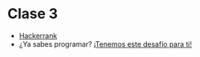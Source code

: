 
# Clase 3

- [Hackerrank](https://www.hackerrank.com/c03-control-de-flujo)
- ¿Ya sabes programar? [¡Tenemos este desafío para ti!](https://www.hackerrank.com/challenges/tag-content-extractor/problem)
